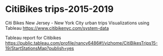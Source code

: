# CitiBikes trips-2015-2019
Citi Bikes New Jersey - New York City urban trips
Visualizations using Tableau
https://www.citibikenyc.com/system-data

Tableau report for Citibikes
 https://public.tableau.com/profile/nancy6486#!/vizhome/CitiBikesTrips15-19/StartStationsMap?publish=yes
